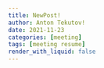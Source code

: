 ```yaml
---
title: NewPost!
author: Anton Tekutov!
date: 2021-11-23
categories: [meeting]
tags: [meeting resume]
render_with_liquid: false
---
```


